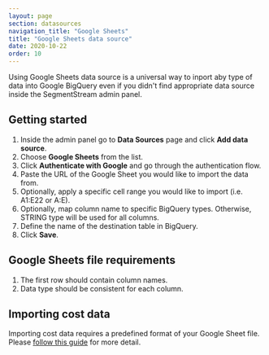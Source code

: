 ```yaml
---
layout: page
section: datasources
navigation_title: "Google Sheets"
title: "Google Sheets data source"
date: 2020-10-22
order: 10
---
```


Using Google Sheets data source is a universal way to inport aby type of data into Google BigQuery even if you didn't find appropriate data source inside the SegmentStream admin panel.

## Getting started

1. Inside the admin panel go to **Data Sources** page and click **Add data source**.
2. Choose **Google Sheets** from the list.
3. Click **Authenticate with Google** and go through the authentication flow.
4. Paste the URL of the Google Sheet you would like to import the data from.
5. Optionally, apply a specific cell range you would like to import (i.e. A1:E22 or A:E).
6. Optionally, map column name to specific BigQuery types. Otherwise, STRING type will be used for all columns.
7. Define the name of the destination table in BigQuery.
8. Click **Save**.

## Google Sheets file requirements

1. The first row should contain column names.
2. Data type should be consistent for each column.

## Importing cost data

Importing cost data requires a predefined format of your Google Sheet file. Please [follow this guide](/guides/google-sheets-cost-data-import) for more detail.
